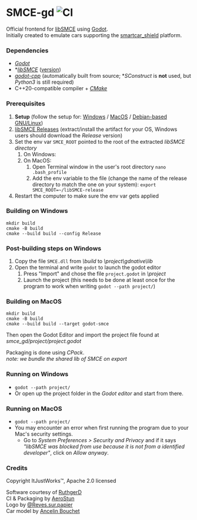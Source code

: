 # SMCE-gd ![CI](https://github.com/ItJustWorksTM/smce-gd/workflows/CI/badge.svg)

Official frontend for [libSMCE](https://github.com/ItJustWorksTM/libSMCE) using [Godot](https://godotengine.org/).  
Initially created to emulate cars supporting the [smartcar_shield](https://github.com/platisd/smartcar_shield) platform.

### Dependencies

* _[Godot](https://godotengine.org)_
* *_[libSMCE](https://github.com/ItJustWorksTM/libSMCE)_ ([version](https://github.com/ItJustWorksTM/smce-gd/blob/master/CMakeLists.txt#L28))
* _[godot-cpp](https://github.com/godotengine/godot-cpp)_ (automatically built from source; *_SConstruct_ is **not** used, but _Python3_ is still required)
* C++20-compatible compiler + _[CMake](https://cmake.org)_

### Prerequisites

1. **Setup** (follow the setup for: [Windows](https://github.com/ItJustWorksTM/smce-gd/wiki/Windows-setup) / [MacOS](https://github.com/ItJustWorksTM/smce-gd/wiki/MacOS-setup) / [Debian-based GNU/Linux](https://github.com/ItJustWorksTM/smce-gd/wiki/Debian-based-Linux-setup))
2. [libSMCE Releases](https://github.com/ItJustWorksTM/libSMCE/releases) (extract/install the artifact for your OS, Windows users should download the *Release* version)
3. Set the env var `SMCE_ROOT` pointed to the root of the extracted *libSMCE directory*
   1. On Windows:
   2. On MacOS:
      1. Open Terminal window in the user's root directory
         ```nano .bash_profile```
      2. Add the env variable to the file (change the name of the release directory to match the one on your system): ```export SMCE_ROOT=~/libSMCE-release```
4. Restart the computer to make sure the env var gets applied

### Building on Windows

```shell
mkdir build
cmake -B build
cmake --build build --config Release
```

### Post-building steps on Windows

1. Copy the file `SMCE.dll` from *\build* to *\project\gdnative\lib*
2. Open the terminal and write `godot` to launch the godot editor
   1. Press "Import" and chose the file `project.godot` in *\project*
   2. Launch the project (this needs to be done at least once for the program to work when writing `godot --path project/`)

### Building on MacOS

```shell
mkdir build
cmake -B build
cmake --build build --target godot-smce
```

Then open the Godot Editor and import the project file found at _smce_gd/project/project.godot_

Packaging is done using _CPack_.  
_note: we bundle the shared lib of SMCE on export_

### Running on Windows

* `godot --path project/`
* Or open up the project folder in the _Godot editor_ and start from there.

### Running on MacOS
* `godot --path project/`
* You may encounter an error when first running the program due to your Mac's security settings.
  * Go to _System Preferences > Security and Privacy_ and if it says _"libSMCE was blocked from use because it is not from a identified developer"_, click on _Allow anyway_.

### Credits

Copyright ItJustWorks™, Apache 2.0 licensed  

Software courtesy of [RuthgerD](https://github.com/RuthgerD)  
CI & Packaging by [AeroStun](https://github.com/AeroStun)  
Logo by [@Reves.sur.papier](https://instagram.com/reves.sur.papier/)  
Car model by [Ancelin Bouchet](https://github.com/anbouchet)  

